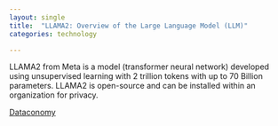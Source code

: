 ```yaml
---
layout: single
title:  "LLAMA2: Overview of the Large Language Model (LLM)"
categories: technology

---
```

LLAMA2 from Meta is a model (transformer neural network) developed using unsupervised learning  with 2 trillion tokens with up to 70 Billion parameters.  LLAMA2 is open-source and can be installed within an organization for privacy. 

[Dataconomy](https://dataconomy.com/2023/07/19/meta-ai-what-is-llama-2-and-how-to-use/)